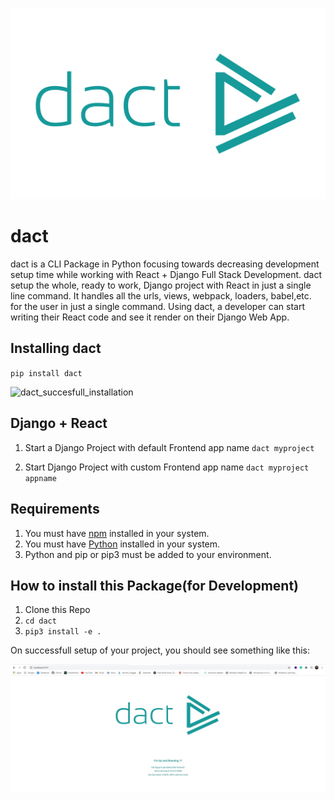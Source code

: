 ![dact logo](https://raw.githubusercontent.com/ayushmankumar7/dact/main/extras/dact.png)

# dact

dact is a CLI Package in Python focusing towards decreasing development setup time while working with React + Django Full Stack Development. 
dact setup the whole, ready to work, Django project with React in just a single line command. 
It handles all the urls, views, webpack, loaders, babel,etc. for the user in just a single command. Using dact, a developer can start writing their React code and see it render on their Django Web App. 


## Installing dact 

`pip install dact`

![dact_succesfull_installation](https://github.com/ayushmankumar7/dact/blob/main/extras/install.gif)


## Django + React

1. Start a Django Project with default Frontend app name 
`dact myproject`

2. Start Django Project with custom Frontend app name 
`dact myproject appname`


## Requirements 

1. You must have [npm](https://nodejs.org/en/) installed in your system. 
2. You must have [Python](https://www.python.org/) installed in your system. 
3. Python and pip or pip3 must be added to your environment.

## How to install this Package(for Development)

1. Clone this Repo 
2. `cd dact`
3. `pip3 install -e .`


On successfull setup of your project, you should see something like this:


![dact_succesfull_installation](https://github.com/ayushmankumar7/dact/blob/dev/extras/dact-opening.jpg)
